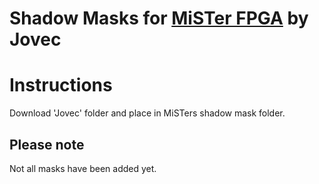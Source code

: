 # Shadow Masks for [MiSTer FPGA](https://github.com/MiSTer-devel/Main_MiSTer/wiki) by Jovec

# Instructions

Download 'Jovec' folder and place in MiSTers shadow mask folder.


## Please note

Not all masks have been added yet.
